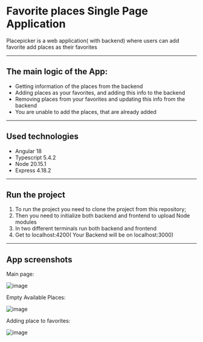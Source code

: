 # Favorite places Single Page Application

Placepicker is a web application( with backend) where users can add favorite add places as their favorites

---

## The main logic of the App:

* Getting information of the places from the backend
* Adding places as your favorites, and adding this info to the backend
* Removing places from your favorites and updating this info from the backend
* You are unable to add the places, that are already added

---

## Used technologies
* Angular 18
* Typescript 5.4.2
* Node 20.15.1
* Express 4.18.2

---

## Run the project

1. To run the project you need to clone the project from this repository;
2. Then you need to initialize both backend and frontend to upload Node modules
3. In two different terminals run both backend and frontend
4. Get to localhost:4200( Your Backend will be on localhost:3000)

---

## App screenshots

Main page:

![image](https://github.com/user-attachments/assets/aac92213-35c1-4e1a-96b2-31ca8b086593)

Empty Available Places:

![image](https://github.com/user-attachments/assets/fd3eb00b-19ca-43e9-9225-92022278f43c)

Adding place to favorites:

![image](https://github.com/user-attachments/assets/bf445845-83be-4ffa-a202-8ec43ef3d02d)

   
